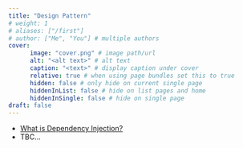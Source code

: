 ```yaml
---
title: "Design Pattern"
# weight: 1
# aliases: ["/first"]
# author: ["Me", "You"] # multiple authors
cover:
      image: "cover.png" # image path/url
      alt: "<alt text>" # alt text
      caption: "<text>" # display caption under cover
      relative: true # when using page bundles set this to true
      hidden: false # only hide on current single page
      hiddenInList: false # hide on list pages and home
      hiddenInSingle: false # hide on single page
draft: false
---
```


- [What is Dependency Injection?](https://www.youtube.com/watch?v=tYZd8hserms)
- TBC...